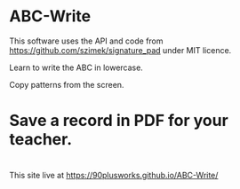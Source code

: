 # ABC-Write

This software uses the API and code from https://github.com/szimek/signature_pad under MIT licence.

Learn to write the ABC in lowercase.

Copy patterns from the screen.

# Save a record in PDF for your teacher.
#
This site live at https://90plusworks.github.io/ABC-Write/
